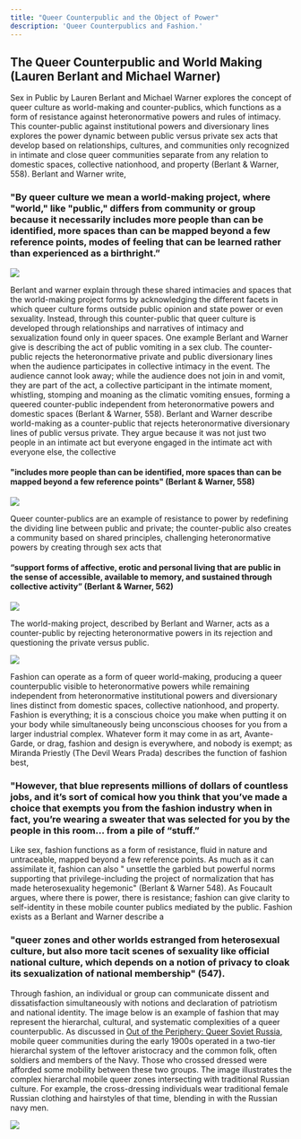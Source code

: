 ```yaml
---
title: "Queer Counterpublic and the Object of Power"
description: 'Queer Counterpublics and Fashion.'
---
```


## The Queer Counterpublic and World Making (Lauren Berlant and Michael Warner)
Sex in Public by Lauren Berlant and Michael Warner explores the concept of queer culture as world-making and counter-publics, which functions as a form of resistance against heteronormative powers and rules of intimacy. This counter-public against institutional powers and diversionary lines explores the power dynamic between public versus private sex acts that develop based on relationships, cultures, and communities only recognized in intimate and close queer communities separate from any relation to domestic spaces, collective nationhood, and property (Berlant & Warner, 558). Berlant and Warner write, 

### "By queer culture we mean a world-making project, where "world," like "public," differs from community or group because it necessarily includes more people than can be identified, more spaces than can be mapped beyond a few reference points, modes of feeling that can be learned rather than experienced as a birthright.” 

![](https://dazedimg-dazedgroup.netdna-ssl.com/1280/azure/dazed-prod/1250/6/1256574.jpg)

Berlant and warner explain through these shared intimacies and spaces that the world-making project forms by acknowledging the different facets in which queer culture forms outside public opinion and state power or even sexuality. Instead, through this counter-public that queer culture is developed through relationships and narratives of intimacy and sexualization found only in queer spaces. One example Berlant and Warner give is describing the act of public vomiting in a sex club. The counter-public rejects the heteronormative private and public diversionary lines when the audience participates in collective intimacy in the event. The audience cannot look away; while the audience does not join in and vomit, they are part of the act, a collective participant in the intimate moment, whistling, stomping and moaning as the climatic vomiting ensues, forming a queered counter-public independent from heteronormative powers and domestic spaces (Berlant & Warner, 558).
Berlant and Warner describe world-making as a counter-public that rejects heteronormative diversionary lines of public versus private. They argue because it was not just two people in an intimate act but everyone engaged in the intimate act with everyone else, the collective
#### "includes more people than can be identified, more spaces than can be mapped beyond a few reference points" (Berlant & Warner, 558)

![](https://dazedimg-dazedgroup.netdna-ssl.com/1280/azure/dazed-prod/1250/6/1256584.jpg)

Queer counter-publics are an example of resistance to power by redefining the dividing line between public and private; the counter-public also creates a community based on shared principles, challenging heteronormative powers by creating through sex acts that 

#### “support forms of affective, erotic and personal living that are public in the sense of accessible, available to memory, and sustained through collective activity” (Berlant & Warner, 562)

![](https://dazedimg-dazedgroup.netdna-ssl.com/1280/azure/dazed-prod/1250/6/1256596.jpg)

The world-making project, described by Berlant and Warner, acts as a counter-public by rejecting heteronormative powers in its rejection and questioning the private versus public.

![](https://img.theculturetrip.com/1440x807/smart/wp-content/uploads/2017/08/kiev2.jpg)

Fashion can operate as a form of queer world-making, producing a queer counterpublic visible to heteronormative powers while remaining independent from heteronormative institutional powers and diversionary lines distinct from domestic spaces, collective nationhood, and property. Fashion is everything; it is a conscious choice you make when putting it on your body while simultaneously being unconscious chooses for you from a larger industrial complex. Whatever form it may come in as art, Avante-Garde, or drag, fashion and design is everywhere, and nobody is exempt; as Miranda Priestly (The Devil Wears Prada) describes the function of fashion best,

### "However, that blue represents millions of dollars of countless jobs, and it’s sort of comical how you think that you’ve made a choice that exempts you from the fashion industry when in fact, you’re wearing a sweater that was selected for you by the people in this room… from a pile of “stuff.”

Like sex, fashion functions as a form of resistance, fluid in nature and untraceable, mapped beyond a few reference points. As much as it can assimilate it, fashion can also " unsettle the garbled but powerful norms supporting that privilege-including the project of normalization that has made heterosexuality hegemonic" (Berlant & Warner 548). As Foucault argues, where there is power, there is resistance; fashion can give clarity to self-identity in these mobile counter publics mediated by the public. Fashion exists as a Berlant and Warner describe a 

### "queer zones and other worlds estranged from heterosexual culture, but also more tacit scenes of sexuality like official national culture, which depends on a notion of privacy to cloak its sexualization of national membership" (547).

Through fashion, an individual or group can communicate dissent and dissatisfaction simultaneously with notions and declaration of patriotism and national identity. The image below is an example of fashion that may represent the hierarchal, cultural, and systematic complexities of a queer counterpublic. As discussed in [Out of the Periphery: Queer Soviet Russia](http://localhost:8080/hh-project-11ty-starter-kit/about/), mobile queer communities during the early 1900s operated in a two-tier hierarchal system of the leftover aristocracy and the common folk, often soldiers and members of the Navy. Those who crossed dressed were afforded some mobility between these two groups. The image illustrates the complex hierarchal mobile queer zones intersecting with traditional Russian culture. For example, the cross-dressing individuals wear traditional female Russian clothing and hairstyles of that time, blending in with the Russian navy men. 

![](https://ichef.bbci.co.uk/news/976/cpsprodpb/1652C/production/_98463419_1161e954-e74a-425f-a038-4388c54ce52b.jpg)


